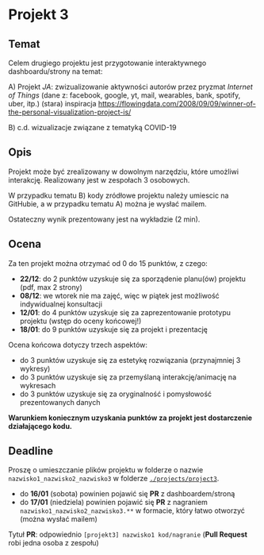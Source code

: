 # Projekt 3

## Temat

Celem drugiego projektu jest przygotowanie interaktywnego dashboardu/strony na temat:

A) Projekt *JA*: zwizualizowanie aktywności autorów przez pryzmat *Internet of Things* (dane z: facebook, google, yt, mail, wearables, bank, spotify, uber, itp.)
(stara) inspiracja https://flowingdata.com/2008/09/09/winner-of-the-personal-visualization-project-is/

B) c.d. wizualizacje związane z tematyką COVID-19

## Opis

Projekt może być zrealizowany w dowolnym narzędziu, które umożliwi interakcję. Realizowany jest w zespołach 3 osobowych.

W przypadku tematu B) kody zródłowe projektu należy umiescic na GitHubie, a w przypadku tematu A) można je wysłać mailem.

Ostateczny wynik prezentowany jest na wykładzie (2 min).

## Ocena

Za ten projekt można otrzymać od 0 do 15 punktów, z czego:

- **22/12**: do 2 punktów uzyskuje się za sporządenie planu(ów) projektu (pdf, max 2 strony)
- **08/12**: we wtorek nie ma zajęć, więc w piątek jest możliwość indywidualnej konsultacji
- **12/01**: do 4 punktów uzyskuje się za zaprezentowanie prototypu projektu (wstęp do oceny końcowej!)
- **18/01**: do 9 punktów uzyskuje się za projekt i prezentację

Ocena końcowa dotyczy trzech aspektów:

* do 3 punktów uzyskuje się za estetykę rozwiązania (przynajmniej 3 wykresy)
* do 3 punktów uzyskuje się za przemyślaną interakcję/animację na wykresach
* do 3 punktów uzyskuje się za oryginalność i pomysłowość prezentowanych danych

**Warunkiem koniecznym uzyskania punktów za projekt jest dostarczenie działającego kodu.**

## Deadline

Proszę o umieszczanie plików projektu w folderze o nazwie `nazwisko1_nazwisko2_nazwisko3` w folderze [`./projects/project3`](https://github.com/mini-pw/2021Z-DataVisualizationTechniques/tree/master/projects/project3).

- do **16/01** (sobota) powinien pojawić się **PR** z dashboardem/stroną
- do **17/01** (niedziela) powinien pojawić się **PR** z nagraniem `nazwisko1_nazwisko2_nazwisko3.**` w formacie, który łatwo otworzyć (można wysłać mailem)

Tytuł **PR**: odpowiednio `[projekt3] nazwisko1 kod/nagranie` (**Pull Request** robi jedna osoba z zespołu)
